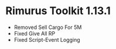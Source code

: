 # Rimurus Toolkit 1.13.1
- Removed Sell Cargo For 5M
- Fixed Give All RP
- Fixed Script-Event Logging